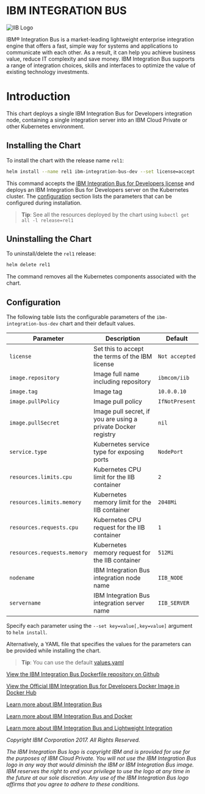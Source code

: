 
# IBM INTEGRATION BUS

![IIB Logo](https://ot4i.github.com/iib-helm/ibm-integration-bus-dev/IBM_Integration_Bus_Icon.svg)

IBM® Integration Bus is a market-leading lightweight enterprise integration engine that offers a fast, simple way for systems and applications to communicate with each other. As a result, it can help you achieve business value, reduce IT complexity and save money. IBM Integration Bus supports a range of integration choices, skills and interfaces to optimize the value of existing technology investments. 

# Introduction

This chart deploys a single IBM Integration Bus for Developers integration node, containing a single integration server into an IBM Cloud Private or other Kubernetes environment.

## Installing the Chart

To install the chart with the release name `rel1`:

```bash
helm install --name rel1 ibm-integration-bus-dev --set license=accept
```

This command accepts the [IBM Integration Bus for Developers license](LICENSE) and deploys an IBM Integration Bus for Developers server on the Kubernetes cluster. The [configuration](#configuration) section lists the parameters that can be configured during installation.

> **Tip**: See all the resources deployed by the chart using `kubectl get all -l release=rel1`

## Uninstalling the Chart

To uninstall/delete the `rel1` release:

```bash
helm delete rel1
```

The command removes all the Kubernetes components associated with the chart.

## Configuration
The following table lists the configurable parameters of the `ibm-integration-bus-dev` chart and their default values.

| Parameter                        | Description                                     | Default                                                    |
| -------------------------------- | ----------------------------------------------- | ---------------------------------------------------------- |
| `license`                        | Set this to accept the terms of the IBM license | `Not accepted`                                     |
| `image.repository`               | Image full name including repository            | `ibmcom/iib`                                                |
| `image.tag`                      | Image tag                                       | `10.0.0.10`                                                        |
| `image.pullPolicy`               | Image pull policy                               | `IfNotPresent`                                             |
| `image.pullSecret`               | Image pull secret, if you are using a private Docker registry | `nil`                                        |
| `service.type`                   | Kubernetes service type for exposing ports       | `NodePort`                                  |
| `resources.limits.cpu`          | Kubernetes CPU limit for the IIB container | `2`                                                   |
| `resources.limits.memory`       | Kubernetes memory limit for the IIB container | `2048Mi`                                              |
| `resources.requests.cpu`        | Kubernetes CPU request for the IIB container | `1`                                                 |
| `resources.requests.memory`     | Kubernetes memory request for the IIB container | `512Mi`                                            |
| `nodename`              | IBM Integration Bus integration node name                           | `IIB_NODE`                                        |
| `servername`              | IBM Integration Bus integration server name                           | `IIB_SERVER`                                        |

Specify each parameter using the `--set key=value[,key=value]` argument to `helm install`.

Alternatively, a YAML file that specifies the values for the parameters can be provided while installing the chart.

> **Tip**: You can use the default [values.yaml](values.yaml)

[View the IBM Integration Bus Dockerfile repository on Github](https://github.com/ot4i/iib-docker)

[View the Official IBM Integration Bus for Developers Docker Image in Docker Hub](https://hub.docker.com/r/ibmcom/iib/)

[Learn more about IBM Integration Bus](https://www.ibm.com/support/knowledgecenter/en/SSMKHH_10.0.0/com.ibm.etools.msgbroker.helphome.doc/help_home_msgbroker.htm)

[Learn more about IBM Integration Bus and Docker](https://www.ibm.com/support/knowledgecenter/en/SSMKHH_10.0.0/com.ibm.etools.mft.doc/bz91300_.htm)

[Learn more about IBM Integration Bus and Lightweight Integration](https://ibm.biz/LightweightIntegrationLinks)

_Copyright IBM Corporation 2017. All Rights Reserved._

_The IBM Integration Bus logo is copyright IBM and is provided for use for the purposes of IBM Cloud Private. You will not use the IBM Integration Bus logo in any way that would diminish the IBM or IBM Integration Bus image. IBM reserves the right to end your privilege to use the logo at any time in the future at our sole discretion. Any use of the IBM Integration Bus logo affirms that you agree to adhere to these conditions._
